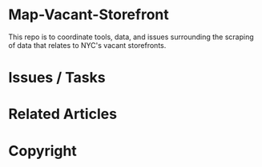 # Map-Vacant-Storefront
This repo is to coordinate tools, data, and issues surrounding the scraping of data that relates to NYC's vacant storefronts.

# Issues / Tasks 

# Related Articles 

# Copyright

